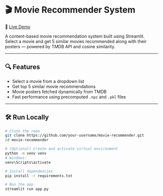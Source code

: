 # 🎬 Movie Recommender System

🚀 [Live Demo]([https://your-username.streamlit.app/](https://movie-recommender-kvphuoyhfu72havtpapvpw.streamlit.app/#movies-recommended-system))

A content-based movie recommendation system built using Streamlit.  
Select a movie and get 5 similar movies recommended along with their posters — powered by TMDB API and cosine similarity.

---

## 🔍 Features

- Select a movie from a dropdown list
- Get top 5 similar movie recommendations
- Movie posters fetched dynamically from TMDB
- Fast performance using precomputed `.npz` and `.pkl` files

---

## 🛠️ Run Locally

```bash
# Clone the repo
git clone https://github.com/your-username/movie-recommender.git
cd movie-recommender

# (Optional) Create and activate virtual environment
python -m venv venv
# Windows:
venv\Scripts\activate

# Install dependencies
pip install -r requirements.txt

# Run the app
streamlit run app.py
